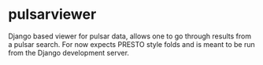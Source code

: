 pulsarviewer
============

Django based viewer for pulsar data, allows one to go through results
from a pulsar search. For now expects PRESTO style folds and is meant to be
run from the Django development server.
